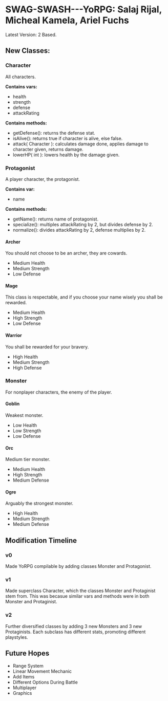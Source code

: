 # SWAG-SWASH---YoRPG: Salaj Rijal, Micheal Kamela, Ariel Fuchs
Latest Version: 2
Based. 

## New Classes:

### Character
All characters. 

**Contains vars:**
* health
* strength
* defense
* attackRating

**Contains methods:**
* getDefense(): returns the defense stat.
* isAlive(): returns true if character is alive, else false.
* attack( Character ): calculates damage done, applies damage to character given, returns damage.
* lowerHP( int ): lowers health by the damage given.

### Protagonist
A player character, the protagonist. 

**Contains var:**
* name

**Contains methods:**
* getName(): returns name of protagonist.
* specialize(): multiples attackRating by 2, but divides defense by 2.
* normalize(): divides attackRating by 2, defense multiplies by 2.

#### Archer
You should not choose to be an archer, they are cowards.
* Medium Health
* Medium Strength
* Low Defense

#### Mage
This class is respectable, and if you choose your name wisely you shall be rewarded.
* Medium Health
* High Strength
* Low Defense

#### Warrior
You shall be rewarded for your bravery.
* High Health
* Medium Strength
* High Defense

### Monster
For nonplayer characters, the enemy of the player.

#### Goblin
Weakest monster.
* Low Health
* Low Strength
* Low Defense

#### Orc
Medium tier monster.
* Medium Health
* High Strength
* Medium Defense

#### Ogre
Arguably the strongest monster.
* High Health
* Medium Strength
* Medium Defense

## Modification Timeline

### v0
Made YoRPG compilable by adding classes Monster and Protagonist.

### v1
Made superclass Character, which the classes Monster and Protaginist stem from. This was becasue
similar vars and methods were in both Monster and Protaginist.

### v2
Further diversified classes by adding 3 new Monsters and 3 new Protaginists. Each subclass has different stats, promoting different playstyles.

## Future Hopes

* Range System
* Linear Movement Mechanic
* Add Items
* Different Options During Battle
* Multiplayer
* Graphics

